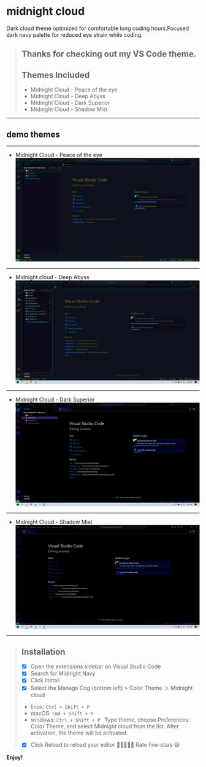 # midnight cloud

Dark cloud theme optimized for comfortable long coding hours.Focused dark navy palette for reduced eye strain while coding.


>
> ## Thanks for checking out my VS Code theme.
> ## Themes Included
> 
> * Midnight Cloud - Peace of the eye
> * Midnight Cloud - Deep Abyss
> * Midnight Cloud - Dark Superior
> * Midnight Cloud - Shadow Mist
>

__________________________________

## demo themes
__________________________________
- Midnight Cloud - Peace of the eye
![demo image](image/themesOne.gif)
__________________________________
- Midnight cloud - Deep Abyss
![demo image](image/themesTwo.gif)

__________________________________
- Midnight Cloud - Dark Superior
![demo image](./image/themefourSuperior.gif)
__________________________________
- Midnight Cloud - Shadow Mist
![demo image](image/themeThreeMist.gif)


__________________________________


> ## Installation
> - [x] Open the extensions sidebar on Visual Studio Code
> - [x] Search for Midnight Navy 
> - [x] Click Install
> - [x] Select the Manage Cog (bottom left) > Color Theme ＞ Midnight cloud
> - linux: `Ctrl + Shift + P `
> - macOS: `Cmd + Shift + P `
> - windows: `Ctrl + Shift + P ` 
Type theme, choose Preferences: Color Theme, and select Midnight cloud from the list. After activation, the theme will be activated.
> - [x] Click Reload to reload your editor
🌟🌟🌟🌟🌟 Rate five-stars 😃



**Enjoy!**
